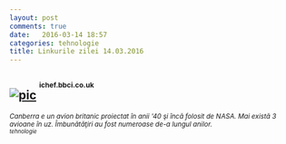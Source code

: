 ```yaml
---
layout: post
comments: true
date:   2016-03-14 18:57
categories: tehnologie
title: Linkurile zilei 14.03.2016
---
```


## [![pic](http://ichef.bbci.co.uk/wwfeatures/1600_900/images/live/p0/3m/1n/p03m1n0m.jpg)](http://ichef.bbci.co.uk/wwfeatures/1600_900/images/live/p0/3m/1n/p03m1n0m.jpg) <sup><sup><sup>ichef.bbci.co.uk</sup></sup></sup>  
<span style="float: left;" ><sup>_Canberra e un avion britanic proiectat în anii '40 şi încă folosit de NASA. Mai există 3 avioane în uz. Îmbunătăţiri au fost numeroase de-a lungul anilor._</sup></span><span style="float: top-right;" ><sup><sup>_tehnologie_</sup></sup></span>
<br/>
